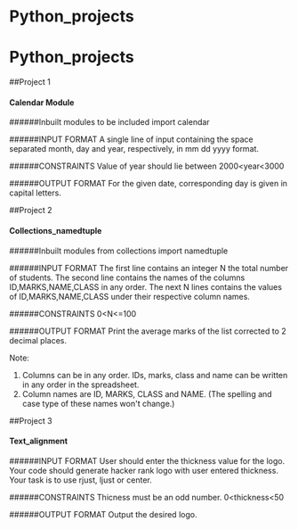 # Python_projects
# Python_projects

##Project 1
#### Calendar Module

######Inbuilt modules to be included
import calendar

######INPUT FORMAT
A single line of input containing the space separated month, day and year, respectively, in mm dd yyyy format.

######CONSTRAINTS
Value of year should lie between 2000<year<3000

######OUTPUT FORMAT
For the given date, corresponding day is given in capital letters.


##Project 2
#### Collections_namedtuple

######Inbuilt modules 
from collections import namedtuple

######INPUT FORMAT
The first line contains an integer N the total number of students.
The second line contains the names of the columns ID,MARKS,NAME,CLASS in any order.
The next N lines contains the values of ID,MARKS,NAME,CLASS under their respective column names.

######CONSTRAINTS
0<N<=100

######OUTPUT FORMAT
Print the average marks of the list corrected to 2 decimal places.

Note:
1. Columns can be in any order. IDs, marks, class and name can be written in any order in the spreadsheet.
2. Column names are ID, MARKS, CLASS and NAME. (The spelling and case type of these names won't change.)


##Project 3
#### Text_alignment

######INPUT FORMAT
User should enter the thickness value for the logo.
Your code should generate hacker rank logo with user entered thickness.
Your task is to use rjust, ljust or center.

######CONSTRAINTS
Thicness must be an odd number.
0<thickness<50

######OUTPUT FORMAT
Output the desired logo.
